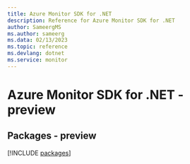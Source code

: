 ```yaml
---
title: Azure Monitor SDK for .NET
description: Reference for Azure Monitor SDK for .NET
author: SameergMS
ms.author: sameerg
ms.data: 02/13/2023
ms.topic: reference
ms.devlang: dotnet
ms.service: monitor
---
```

# Azure Monitor SDK for .NET - preview
## Packages - preview
[!INCLUDE [packages](monitor-index.md)]
